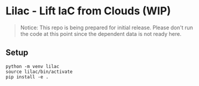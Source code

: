 # Lilac - Lift IaC from Clouds (WIP)

> Notice: This repo is being prepared for initial release. Please don't run the code at this point since the dependent data is not ready here.

## Setup

```shell
python -m venv lilac
source lilac/bin/activate
pip install -e .
```
